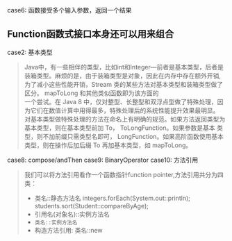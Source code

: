 case6: 函数接受多个输入参数，返回一个结果
## Function函数式接口本身还可以用来组合

case2: 基本类型
>  Java中，有一些相伴的类型，比如int和Integer—前者是基本类型，后者是装箱类型。麻烦的是，由于装箱类型是对象，因此在内存中存在额外开销,  
为了减小这些性能开销，Stream 类的某些方法对基本类型和装箱类型做了区分。 mapToLong 和其他类似函数即为该方面的  
一个尝试。在 Java 8 中，仅对整型、长整型和双浮点型做了特殊处理，因为它们在数值计算中用得最多，特殊处理后的系统性能提升效果最明显。 
对基本类型做特殊处理的方法在命名上有明确的规范。如果方法返回类型为基本类型，则在基本类型前加 To， ToLongFunction。如果参数是基本
类型，则不加前缀只需类型名即可， LongFunction。如果高阶函数使用基本类型，则在操作后加后缀 To 再加基本类型，如 mapToLong。 

case8: compose/andThen
case9: BinaryOperator 
case10: 方法引用
> 我们可以将方法引用看作一个函数指针function pointer,方法引用共分为四类：  
> + 类名::静态方法名  integers.forEach(System.out::println);   students.sort(Student::compareByAge);  
> + 引用名(对象名)::实例方法名  
> + `类名::实例方法名`    
> + 构造方法引用: 类名::new